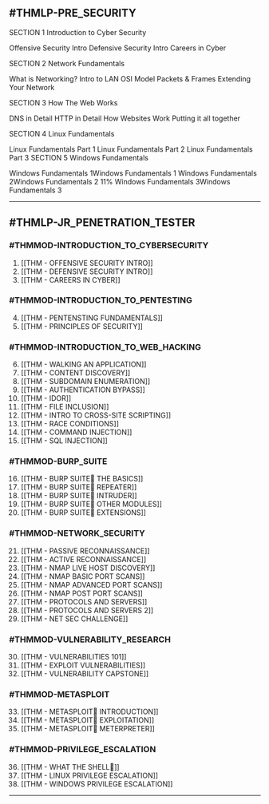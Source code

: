 ## #THMLP-PRE_SECURITY

SECTION 1 Introduction to Cyber Security

Offensive Security Intro
Defensive Security Intro
Careers in Cyber

SECTION 2 Network Fundamentals

What is Networking?
Intro to LAN
OSI Model
Packets & Frames
Extending Your Network

SECTION 3
How The Web Works

DNS in Detail
HTTP in Detail
How Websites Work
Putting it all together

SECTION 4
Linux Fundamentals

Linux Fundamentals Part 1
Linux Fundamentals Part 2
Linux Fundamentals Part 3
SECTION 5
Windows Fundamentals

Windows Fundamentals 1Windows Fundamentals 1
Windows Fundamentals 2Windows Fundamentals 2
11%
Windows Fundamentals 3Windows Fundamentals 3

---
## #THMLP-JR_PENETRATION_TESTER

### #THMMOD-INTRODUCTION_TO_CYBERSECURITY

1. [[THM - OFFENSIVE SECURITY INTRO]]
2. [[THM - DEFENSIVE SECURITY INTRO]]
3. [[THM - CAREERS IN CYBER]]

### #THMMOD-INTRODUCTION_TO_PENTESTING 

4. [[THM - PENTENSTING FUNDAMENTALS]]
5. [[THM - PRINCIPLES OF SECURITY]]

### #THMMOD-INTRODUCTION_TO_WEB_HACKING

6. [[THM - WALKING AN APPLICATION]]
7. [[THM - CONTENT DISCOVERY]]
8. [[THM - SUBDOMAIN ENUMERATION]]
9. [[THM - AUTHENTICATION BYPASS]]
10. [[THM - IDOR]]
11. [[THM - FILE INCLUSION]]
12. [[THM - INTRO TO CROSS-SITE SCRIPTING]]
13. [[THM - RACE CONDITIONS]]
14. [[THM - COMMAND INJECTION]]
15. [[THM - SQL INJECTION]]

### #THMMOD-BURP_SUITE

16. [[THM - BURP SUITE THE BASICS]]
17. [[THM - BURP SUITE REPEATER]]
18. [[THM - BURP SUITE INTRUDER]]
19. [[THM - BURP SUITE OTHER MODULES]]
20. [[THM - BURP SUITE EXTENSIONS]]

### #THMMOD-NETWORK_SECURITY

21. [[THM - PASSIVE RECONNAISSANCE]]
22. [[THM - ACTIVE RECONNAISSANCE]]
23. [[THM - NMAP LIVE HOST DISCOVERY]]
24. [[THM - NMAP BASIC PORT SCANS]]
25. [[THM - NMAP ADVANCED PORT SCANS]]
26. [[THM - NMAP POST PORT SCANS]]
27. [[THM - PROTOCOLS AND SERVERS]]
28. [[THM - PROTOCOLS AND SERVERS 2]]
29. [[THM - NET SEC CHALLENGE]]

### #THMMOD-VULNERABILITY_RESEARCH

30. [[THM - VULNERABILITIES 101]]
31. [[THM - EXPLOIT VULNERABILITIES]]
32. [[THM - VULNERABILITY CAPSTONE]]

### #THMMOD-METASPLOIT

33. [[THM - METASPLOIT INTRODUCTION]]
34. [[THM - METASPLOIT EXPLOITATION]]
35. [[THM - METASPLOIT METERPRETER]]

### #THMMOD-PRIVILEGE_ESCALATION

36. [[THM - WHAT THE SHELL]]
37. [[THM - LINUX PRIVILEGE ESCALATION]]
38. [[THM - WINDOWS PRIVILEGE ESCALATION]]

---

